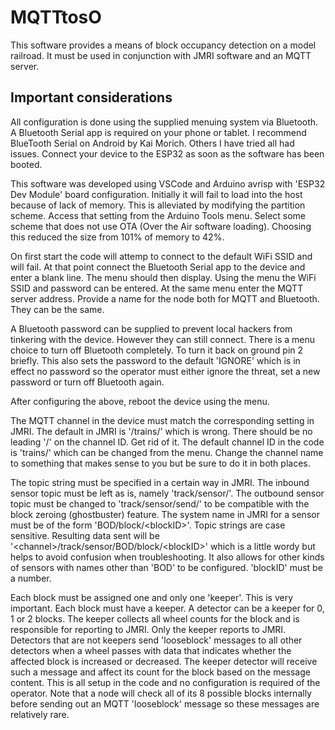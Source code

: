 # MQTTtosO
This software provides a means of block occupancy detection on a model railroad. It must be used in conjunction with JMRI software and an MQTT server.

## Important considerations
All configuration is done using the supplied menuing system via Bluetooth. A Bluetooth Serial app is required on your phone or tablet. I recommend BlueTooth Serial on Android by Kai Morich. Others I have tried all had issues. Connect your device to the ESP32 as soon as the software has been booted.

This software was developed using VSCode and Arduino avrisp with 'ESP32 Dev Module' board configuration. Initially it will fail to load into the host because of lack of memory. This is alleviated by modifying the partition scheme. Access that setting from the Arduino Tools menu. Select some scheme that does not use OTA (Over the Air software loading). Choosing this reduced the size from 101% of memory to 42%.

On first start the code will attemp to connect to the default WiFi SSID and will fail. At that point connect the Bluetooth Serial app to the device and enter a blank line. The menu should then display. Using the menu the WiFi SSID and password can be entered. At the same menu enter the MQTT server address. Provide a name for the node both for MQTT and Bluetooth. They can be the same.

A Bluetooth password can be supplied to prevent local hackers from tinkering with the device. However they can still connect. There is a menu choice to turn off Bluetooth completely. To turn it back on ground pin 2 briefly. This also sets the password to the default 'IGNORE' which is in effect no password so the operator must either ignore the threat, set a new password or turn off Bluetooth again.

After configuring the above, reboot the device using the menu.

The MQTT channel in the device must match the corresponding setting in JMRI. The default in JMRI is '/trains/' which is wrong. There should be no leading '/' on the channel ID. Get rid of it. The default channel ID in the code is 'trains/' which can be changed from the menu. Change the channel name to something that makes sense to you but be sure to do it in both places.

The topic string must be specified in a certain way in JMRI. The inbound sensor topic must be left as is, namely 'track/sensor/'. The outbound sensor topic must be changed to 'track/sensor/send/' to be compatible with the block zeroing (ghostbuster) feature. The system name in JMRI for a sensor must be of the form 'BOD/block/\<blockID\>'. Topic strings are case sensitive. Resulting data sent will be '\<channel\>/track/sensor/BOD/block/\<blockID\>' which is a little wordy but helps to avoid confusion when troubleshooting. It also allows for other kinds of sensors with names other than 'BOD' to be configured. 'blockID' must be a number.

Each block must be assigned one and only one 'keeper'. This is very important. Each block must have a keeper. A detector can be a keeper for 0, 1 or 2 blocks. The keeper collects all wheel counts for the block and is responsible for reporting to JMRI. Only the keeper reports to JMRI. Detectors that are not keepers send 'looseblock' messages to all other detectors when a wheel passes with data that indicates whether the affected block is increased or decreased. The keeper detector will receive such a message and affect its count for the block based on the message content. This is all setup in the code and no configuration is required of the operator. Note that a node will check all of its 8 possible blocks internally before sending out an MQTT 'looseblock' message so these messages are relatively rare.
